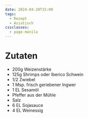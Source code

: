 ```yaml
---
date: 2024-04-20T15:09
tags:
  - Rezept
  - Asiatisch
cssclasses:
  - page-manila
---
```

# Zutaten
- 200g Weizenstärke
- 125g Shrimps oder Iberico Schwein
- 1/2 Zwiebel
- 1 Msp. frisch geriebener Ingwer
- 1 EL Sesamöl
- Pfeffer aus der Mühle
- Salz
- 6 EL Sojasauce
- 4 EL Weinessig